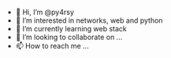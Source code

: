 - 👋 Hi, I’m @py4rsy
- 👀 I’m interested in networks, web and python
- 🌱 I’m currently learning web stack
- 💞️ I’m looking to collaborate on ...
- 📫 How to reach me ...

<!---
py4rsy/py4rsy is a ✨ special ✨ repository because its `README.md` (this file) appears on your GitHub profile.
You can click the Preview link to take a look at your changes.
--->
